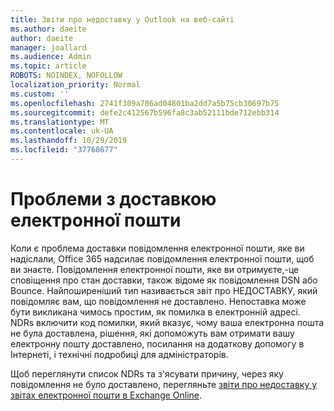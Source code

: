 ```yaml
---
title: Звіти про недоставку у Outlook на веб-сайті
ms.author: daeite
author: daeite
manager: joallard
ms.audience: Admin
ms.topic: article
ROBOTS: NOINDEX, NOFOLLOW
localization_priority: Normal
ms.custom: ''
ms.openlocfilehash: 2741f309a786ad04801ba2dd7a5b75cb30697b75
ms.sourcegitcommit: defe2c412567b596fa8c3ab52111bde712ebb314
ms.translationtype: MT
ms.contentlocale: uk-UA
ms.lasthandoff: 10/29/2019
ms.locfileid: "37768677"
---
```

# <a name="issues-with-email-delivery"></a>Проблеми з доставкою електронної пошти

Коли є проблема доставки повідомлення електронної пошти, яке ви надіслали, Office 365 надсилає повідомлення електронної пошти, щоб ви знаєте. Повідомлення електронної пошти, яке ви отримуєте,-це сповіщення про стан доставки, також відоме як повідомлення DSN або Bounce. Найпоширеніший тип називається звіт про НЕДОСТАВКУ, який повідомляє вам, що повідомлення не доставлено. Непоставка може бути викликана чимось простим, як помилка в електронній адресі. NDRs включити код помилки, який вказує, чому ваша електронна пошта не була доставлена, рішення, які допоможуть вам отримати вашу електронну пошту доставлено, посилання на додаткову допомогу в Інтернеті, і технічні подробиці для адміністраторів.

Щоб переглянути список NDRs та з'ясувати причину, через яку повідомлення не було доставлено, перегляньте [звіти про недоставку у звітах електронної пошти в Exchange Online](https://docs.microsoft.com/exchange/mail-flow-best-practices/non-delivery-reports-in-exchange-online/non-delivery-reports-in-exchange-online).